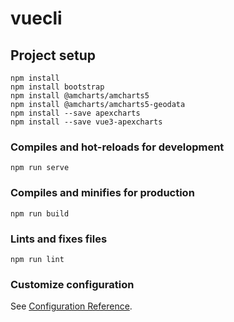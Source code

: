 # vuecli

## Project setup
```
npm install
npm install bootstrap
npm install @amcharts/amcharts5
npm install @amcharts/amcharts5-geodata
npm install --save apexcharts
npm install --save vue3-apexcharts
```

### Compiles and hot-reloads for development
```
npm run serve
```

### Compiles and minifies for production
```
npm run build
```

### Lints and fixes files
```
npm run lint
```

### Customize configuration
See [Configuration Reference](https://cli.vuejs.org/config/).
